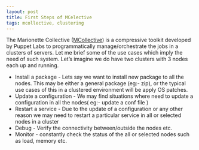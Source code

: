 ```yaml
---
layout: post
title: First Steps of MCelective
tags: mcollective, clustering
---
```


The Marionette Collective (<a href="https://docs.puppetlabs.com/mcollective/">MCollective</a>) is a compressive toolkit developed by Puppet Labs to programmatically manage/orchestrate the jobs in a clusters of servers. Let me brief some of the use cases which imply the need of such system. Let’s imagine we do have two clusters with 3 nodes each up and running. 

<ul>
<li>
Install a package - Lets say we want to install new package to all the nodes. This may be either a general package (eg:- zip), or the typical use cases of this in a clustered environment will be apply OS patches.
</li>

<li>
Update a configuration - We may find situations where need to update a configuration in all the nodes( eg:- update a conf file )
</li>

<li>
Restart a service - Due to the update of a configuration or any other reason we may need to restart a particular service in all or selected nodes in a cluster
</li>

<li>Debug - Verify the connectivity between/outside the nodes etc.</li>

<li>Monitor - constantly check the status of the all or selected nodes such as load, memory etc.</li>
</ul>

